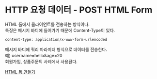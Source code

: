 # HTTP 요청 데이터 - POST HTML Form
HTML 폼에서 클라이언트를 전송하는 방식이다.  
특징은 메시지 바디에 들어가기 때문에 Content-Type이 있다.  
```html
content-type: application/x-www-form-urlencoded
```
메시지 바디에 쿼리 파라미터 형식으로 데이터를 전송한다.     
예) username=hello&age=20    
회원가입, 상품주문의 사례에서 사용된다.  

[HTML 폼 만들기](../src/main/webapp/basic/hello-form.html)

